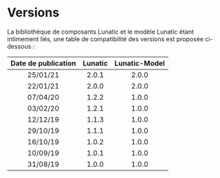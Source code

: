# Versions

La bibliothèque de composants Lunatic et le modèle Lunatic étant intimement liés, une table de compatibilité des versions est proposée ci-dessous :

| Date de publication | Lunatic | Lunatic-Model |
| :-----------------: | :-----: | :-----------: |
|      25/01/21       |  2.0.1  |     2.0.0     |
|      22/01/21       |  2.0.0  |     2.0.0     |
|      07/04/20       |  1.2.2  |     1.0.0     |
|      03/02/20       |  1.2.1  |     1.0.0     |
|      12/12/19       |  1.1.3  |     1.0.0     |
|      29/10/19       |  1.1.1  |     1.0.0     |
|      16/10/19       |  1.0.2  |     1.0.0     |
|      10/09/19       |  1.0.1  |     1.0.0     |
|      31/08/19       |  1.0.0  |     1.0.0     |
